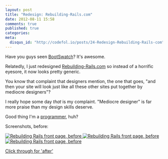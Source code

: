 ```yaml
---
layout: post
title: "Redesign: Rebuilding-Rails.com"
date: 2012-08-11 15:58
comments: true
published: true
categories: 
meta:
  disqus_id: "http://codefol.io/posts/24-Redesign-Rebuilding-Rails-com"
---
```

Have you guys seen <a href="http://bootswatch.com/">BootSwatch</a>?  It's awesome.

Relatedly, I just redesigned <a href="http://rebuilding-rails.com">Rebuilding-Rails.com</a> so instead of a horrific eyesore, it now looks pretty generic.

You know that complaint that designers mention, the one that goes, "and then your site will look just like all these other sites put together by mediocre designers"?

I really hope some day <i>that</i> is my complaint.  "Mediocre designer" is far more praise than my design skills deserve.

Good thing I'm a <a href="http://static.angelbob.com/portfolio">programmer</a>, huh?

Screenshots, before:

<a href="/images/rr_before/1_full.png">
  <img src="/images/rr_before/1_thumb.png" alt="Rebuilding Rails front page, before" />
</a> <a href="/images/rr_before/2_full.png">
  <img src="/images/rr_before/2_thumb.png" alt="Rebuilding Rails front page, before" />
</a> <a href="/images/rr_before/3_full.png">
  <img src="/images/rr_before/3_thumb.png" alt="Rebuilding Rails front page, before" />
</a>

<a href="http://rebuilding-rails.com">Click through for 'after'</a>
